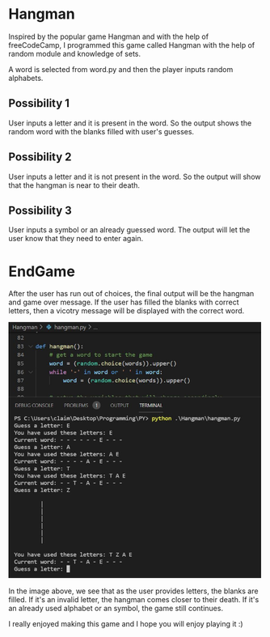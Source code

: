 # Hangman

Inspired by the popular game Hangman and with the help of freeCodeCamp, I programmed this game called Hangman with the help of random module and knowledge of sets.

A word is selected from word.py and then the player inputs random alphabets.

## Possibility 1

User inputs a letter and it is present in the word. So the output shows the random word with the blanks filled with user's guesses.

## Possibility 2

User inputs a letter and it is not present in the word. So the output will show that the hangman is near to their death.

## Possibility 3

User inputs a symbol or an already guessed word. The output will let the user know that they need to enter again.

# EndGame

After the user has run out of choices, the final output will be the hangman and game over message. If the user has filled the blanks with correct letters, then a vicotry message will be displayed with the correct word.

<img src="https://github.com/AksharGoyal/Python-Projects/blob/main/Hangman/hangman_trial.JPG" width="500" heigth="100"/>

In the image above, we see that as the user provides letters, the blanks are filled. If it's an invalid letter, the hangman comes closer to their death. If it's an already used alphabet or an symbol, the game still continues.

I really enjoyed making this game and I hope you will enjoy playing it :)
